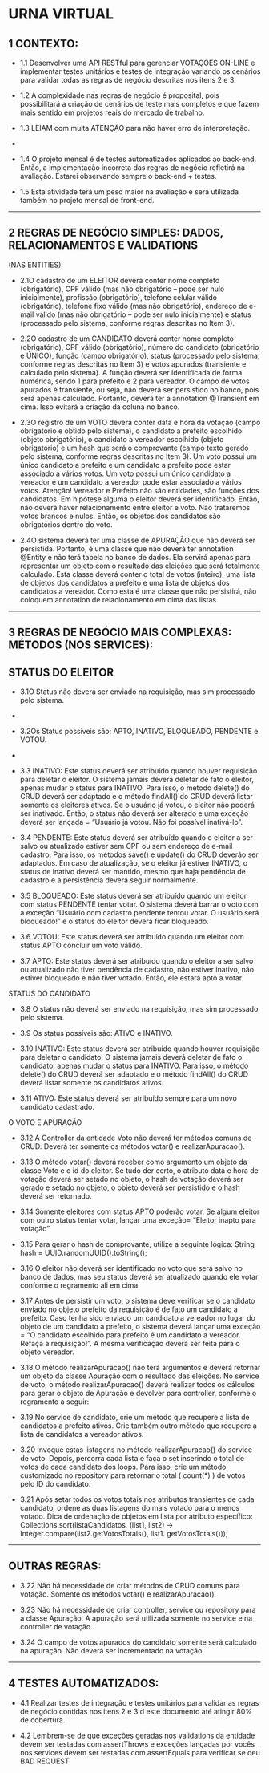 # URNA VIRTUAL


## 1 CONTEXTO:

* 1.1 Desenvolver uma API RESTful para gerenciar VOTAÇÕES ON-LINE e implementar testes
unitários e testes de integração variando os cenários para validar todas as regras de
negócio descritas nos itens 2 e 3.

* 1.2 A complexidade nas regras de negócio é proposital, pois possibilitará a criação de cenários
de teste mais completos e que fazem mais sentido em projetos reais do mercado de
trabalho.

* 1.3 LEIAM com muita ATENÇÃO para não haver erro de interpretação.
* 
* 1.4 O projeto mensal é de testes automatizados aplicados ao back-end. Então, a 
implementação incorreta das regras de negócio refletirá na avaliação. Estarei observando
sempre o back-end + testes.

* 1.5 Esta atividade terá um peso maior na avaliação e será utilizada também no projeto mensal
de front-end.

---

## 2 REGRAS DE NEGÓCIO SIMPLES: DADOS, RELACIONAMENTOS E VALIDATIONS
(NAS ENTITIES):

* 2.1O cadastro de um ELEITOR deverá conter nome completo (obrigatório), CPF válido (mas
não obrigatório – pode ser nulo inicialmente), profissão (obrigatório), telefone celular
válido (obrigatório), telefone fixo válido (mas não obrigatório), endereço de e-mail válido
(mas não obrigatório – pode ser nulo inicialmente) e status (processado pelo sistema,
conforme regras descritas no Item 3).

* 2.2O cadastro de um CANDIDATO deverá conter nome completo (obrigatório), CPF válido
(obrigatório), número do candidato (obrigatório e ÚNICO), função (campo obrigatório),
status (processado pelo sistema, conforme regras descritas no Item 3) e votos apurados
(transiente e calculado pelo sistema).
A função deverá ser identificada de forma numérica, sendo 1 para prefeito e 2 para
vereador.
O campo de votos apurados é transiente, ou seja, não deverá ser persistido no banco,
pois será apenas calculado. Portanto, deverá ter a annotation @Transient em cima. Isso
evitará a criação da coluna no banco.

* 2.3O registro de um VOTO deverá conter data e hora da votação (campo obrigatório e obtido
pelo sistema), o candidato a prefeito escolhido (objeto obrigatório), o candidato a vereador
escolhido (objeto obrigatório) e um hash que será o comprovante (campo texto gerado
pelo sistema, conforme regras descritas no Item 3).
Um voto possui um único candidato a prefeito e um candidato a prefeito pode estar
associado a vários votos.
Um voto possui um único candidato a vereador e um candidato a vereador pode estar
associado a vários votos.
Atenção! Vereador e Prefeito não são entidades, são funções dos candidatos.
Em hipótese alguma o eleitor deverá ser identificado. Então, não deverá haver
relacionamento entre eleitor e voto.
Não trataremos votos brancos e nulos. Então, os objetos dos candidatos são
obrigatórios dentro do voto.

* 2.4O sistema deverá ter uma classe de APURAÇÃO que não deverá ser persistida. Portanto,
é uma classe que não deverá ter annotation @Entity e não terá tabela no banco de dados.
Ela servirá apenas para representar um objeto com o resultado das eleições que será
totalmente calculado.
Esta classe deverá conter o total de votos (inteiro), uma lista de objetos dos candidatos
a prefeito e uma lista de objetos dos candidatos a vereador.
Como esta é uma classe que não persistirá, não coloquem annotation de
relacionamento em cima das listas.

---

## 3 REGRAS DE NEGÓCIO MAIS COMPLEXAS: MÉTODOS (NOS SERVICES):

## STATUS DO ELEITOR

* 3.1O Status não deverá ser enviado na requisição, mas sim processado pelo sistema.
* 
* 3.2Os Status possíveis são: APTO, INATIVO, BLOQUEADO, PENDENTE e VOTOU.
* 
* 3.3 INATIVO: Este status deverá ser atribuído quando houver requisição para deletar o eleitor.
O sistema jamais deverá deletar de fato o eleitor, apenas mudar o status para
INATIVO. Para isso, o método delete() do CRUD deverá ser
adaptado e o método findAll() do CRUD deverá listar somente os eleitores
ativos.
Se o usuário já votou, o eleitor não poderá ser inativado. Então, o status não
deverá ser alterado e uma exceção deverá ser lançada = “Usuário já votou.
Não foi possível inativá-lo”.

* 3.4 PENDENTE: Este status deverá ser atribuído quando o eleitor a ser salvo ou atualizado
estiver sem CPF ou sem endereço de e-mail cadastro. Para isso, os
métodos save() e update() do CRUD deverão ser adaptados.
Em caso de atualização, se o eleitor já estiver INATIVO, o status de inativo
deverá ser mantido, mesmo que haja pendência de cadastro e a
persistência deverá seguir normalmente.

* 3.5 BLOQUEADO: Este status deverá ser atribuído quando um eleitor com status PENDENTE
tentar votar.
O sistema deverá barrar o voto com a exceção “Usuário com cadastro
pendente tentou
votar. O usuário será bloqueado!” e o status do eleitor deverá ficar
bloqueado.

* 3.6 VOTOU: Este status deverá ser atribuído quando um eleitor com status APTO concluir um
voto válido.

* 3.7 APTO: Este status deverá ser atribuído quando o eleitor a ser salvo ou atualizado não
tiver pendência de cadastro, não estiver inativo, não estiver bloqueado e
não tiver votado. Então, ele estará apto a votar.

STATUS DO CANDIDATO
* 3.8 O status não deverá ser enviado na requisição, mas sim processado pelo sistema.
  
* 3.9 Os status possíveis são: ATIVO e INATIVO.
  
* 3.10 INATIVO: Este status deverá ser atribuído quando houver requisição para deletar o
candidato.
O sistema jamais deverá deletar de fato o candidato, apenas mudar o status
para INATIVO. Para isso, o método delete() do CRUD deverá ser adaptado e
o método findAll() do CRUD deverá listar somente os candidatos
ativos.

* 3.11 ATIVO: Este status deverá ser atribuído sempre para um novo candidato cadastrado.
  
O VOTO E APURAÇÃO

* 3.12 A Controller da entidade Voto não deverá ter métodos comuns de CRUD. Deverá ter
somente os métodos votar() e realizarApuracao().

* 3.13 O método votar() deverá receber como argumento um objeto da classe Voto e o id do
eleitor. Se tudo der certo, o atributo data e hora de votação deverá ser setado no
objeto, o hash de votação deverá ser gerado e setado no objeto, o objeto
deverá ser persistido e o hash deverá ser retornado.

* 3.14 Somente eleitores com status APTO poderão votar. Se algum eleitor com outro status
tentar votar, lançar uma exceção= “Eleitor inapto para votação”.

* 3.15 Para gerar o hash de comprovante, utilize a seguinte lógica: String hash =
UUID.randomUUID().toString();

* 3.16 O eleitor não deverá ser identificado no voto que será salvo no banco de dados, mas
seu status deverá ser atualizado quando ele votar conforme o regramento ali em
cima.

* 3.17 Antes de persistir um voto, o sistema deve verificar se o candidato enviado no objeto
prefeito da requisição é de fato um candidato a prefeito.
Caso tenha sido enviado um candidato a vereador no lugar do objeto de um
candidato a prefeito, o sistema deverá lançar uma exceção = “O candidato
escolhido para prefeito é um candidato a vereador. Refaça a requisição!”.
A mesma verificação deverá ser feita para o objeto vereador.

* 3.18 O método realizarApuracao() não terá argumentos e deverá retornar um objeto da
classe Apuração com o resultado das eleições. No service de voto, o método
realizarApuracao() deverá realizar todos os cálculos para gerar o objeto de
Apuração e devolver para controller, conforme o regramento a seguir:

* 3.19 No service de candidato, crie um método que recupere a lista de candidatos a prefeito
ativos. Crie também outro método que recupere a lista de candidatos a vereador
ativos.

* 3.20 Invoque estas listagens no método realizarApuracao() do service de voto. Depois,
percorra cada lista e faça o set inserindo o total de votos de cada candidato dos
loops. Para isso, crie um método customizado no repository para retornar o total (
count(*) ) de votos pelo ID do candidato.

* 3.21 Após setar todos os votos totais nos atributos transientes de cada candidato, ordene as
duas listagens do mais votado para o menos votado. Dica de ordenação de
objetos em lista por atributo específico:
Collections.sort(listaCandidatos, (list1, list2) -> Integer.compare(list2.getVotosTotais(), list1.
getVotosTotais()));

---

## OUTRAS REGRAS:
* 3.22 Não há necessidade de criar métodos de CRUD comuns para votação. Somente os
métodos votar() e realizarApuracao().

* 3.23 Não há necessidade de criar controller, service ou repository para a classe Apuração. A
apuração será utilizada somente no service e na controller de votação.

* 3.24 O campo de votos apurados do candidato somente será calculado na apuração. Não
deverá ser incrementado na votação.

---

## 4 TESTES AUTOMATIZADOS:

* 4.1 Realizar testes de integração e testes unitários para validar as regras de negócio
contidas nos itens 2 e 3 d este documento até atingir 80% de cobertura.

* 4.2 Lembrem-se de que exceções geradas nos validations da entidade devem ser testadas
com assertThrows e exceções lançadas por vocês nos services devem ser
testadas com assertEquals para verificar se deu BAD REQUEST.


